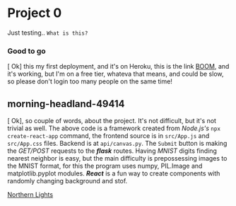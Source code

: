 # Project 0
Just testing..
``
What is this?
``
### Good to go
[ Ok] this my first deployment, and it's on Heroku, this is the link
[BOOM](https://morning-headland-49414.herokuapp.com/), and it's working,
but I'm on a free tier, whateva that means, and could be slow, so
please don't login too many people on the same time!

## morning-headland-49414
[ Ok], so couple of words, about the project. It's not difficult, but
it's not trivial as well. The above code is a framework created from
*Node.js's* ``npx create-react-app`` command, the frontend source is in
``src/App.js`` and ``src/App.css`` files. Backend is at ``api/canvas.py``.
The ``Submit`` button is making the *GET/POST* requests to the ***flask***
routes. Having *MNIST* digits finding nearest neighbor is easy, but the
main difficulty is prepossessing images to the MNIST format, for this
the program uses numpy, PIL.Image and matplotlib.pyplot modules.
***React*** is a fun way to create components with randomly changing
background and stof.

[Northern Lights](https://youtu.be/6rPmUr5-qyU)

